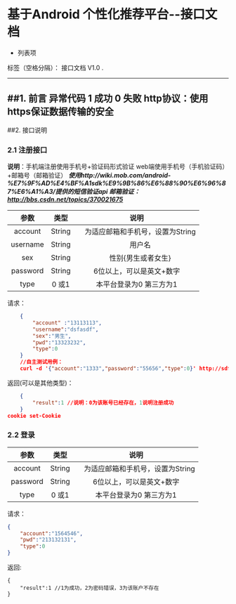 # 基于Android 个性化推荐平台--接口文档

 - 列表项

标签（空格分隔）： 接口文档 V1.0
.

---

##1. 前言
异常代码
    1 成功
    0 失败
http协议：使用https保证数据传输的安全
---

##2. 接口说明
### 2.1 注册接口
**说明**：手机端注册使用手机号+验证码形式验证
    web端使用手机号（手机验证码）+邮箱号（邮箱验证）
    ***使用http://wiki.mob.com/android-%E7%9F%AD%E4%BF%A1sdk%E9%9B%86%E6%88%90%E6%96%87%E6%A1%A3/提供的短信验证api
    邮箱验证：http://bbs.csdn.net/topics/370021675***

| 参数 | 类型 | 说明 |
| :---:  | :---: | :---: |
| account| String |　为适应邮箱和手机号，设置为String|
|username| String |　用户名|
| sex| String |　性别{男生或者女生}|
| password| String |6位以上，可以是英文+数字|
| type|0 或1 | 本平台登录为0 第三方为1|

请求：
```json
    {
        "account" :"13113113",
        "username":"dsfasdf",
        "sex":"男生",
        "pwd":"13323232",
        "type":0
    }
    //自主测试用例：
    curl -d '{"account":"1333","password":"55656","type":0}' http://sdfasdfadsfsadf
```
返回(可以是其他类型)：
```json
    {
        "result":1 //说明：0为该账号已经存在，1说明注册成功
    }
cookie set-Cookie
```
### 2.2 登录
| 参数 | 类型 | 说明 |
| :---:  | :---: | :---: |
| account| String |　为适应邮箱和手机号，设置为String|
| password| String |6位以上，可以是英文+数字|
| type|0 或1 | 本平台登录为0 第三方为1|

请求：
```JSON
{
    "account":"1564546",
    "pwd":"213132131",
    "type":0
}
```

返回:
```
{
    "result":1 //1为成功，2为密码错误，3为该账户不存在
}
```






